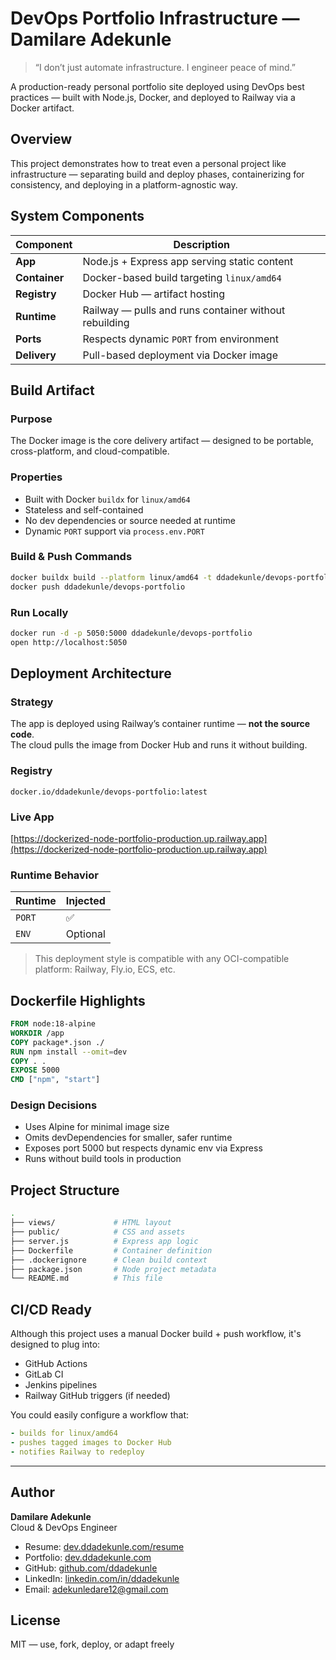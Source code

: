 # DevOps Portfolio Infrastructure — Damilare Adekunle

> “I don’t just automate infrastructure. I engineer peace of mind.”

A production-ready personal portfolio site deployed using DevOps best practices — built with Node.js, Docker, and deployed to Railway via a Docker artifact.




## Overview

This project demonstrates how to treat even a personal project like infrastructure — separating build and deploy phases, containerizing for consistency, and deploying in a platform-agnostic way.





## System Components

| Component          | Description                                             |
|--------------------|---------------------------------------------------------|
| **App**            | Node.js + Express app serving static content            |
| **Container**      | Docker-based build targeting `linux/amd64`              |
| **Registry**       | Docker Hub — artifact hosting                           |
| **Runtime**        | Railway — pulls and runs container without rebuilding   |
| **Ports**          | Respects dynamic `PORT` from environment                |
| **Delivery**       | Pull-based deployment via Docker image                  |





## Build Artifact

### Purpose

The Docker image is the core delivery artifact — designed to be portable, cross-platform, and cloud-compatible.

### Properties

- Built with Docker `buildx` for `linux/amd64`
- Stateless and self-contained
- No dev dependencies or source needed at runtime
- Dynamic `PORT` support via `process.env.PORT`

### Build & Push Commands

```bash
docker buildx build --platform linux/amd64 -t ddadekunle/devops-portfolio .
docker push ddadekunle/devops-portfolio
```

### Run Locally

```bash
docker run -d -p 5050:5000 ddadekunle/devops-portfolio
open http://localhost:5050
```




## Deployment Architecture

### Strategy

The app is deployed using Railway’s container runtime — **not the source code**.  
The cloud pulls the image from Docker Hub and runs it without building.

### Registry

```text
docker.io/ddadekunle/devops-portfolio:latest
```

### Live App

[https://dockerized-node-portfolio-production.up.railway.app](https://dockerized-node-portfolio-production.up.railway.app)

### Runtime Behavior

| Runtime | Injected |
|---------|----------|
| `PORT`  | ✅        |
| `ENV`   | Optional |

> This deployment style is compatible with any OCI-compatible platform: Railway, Fly.io, ECS, etc.





## Dockerfile Highlights

```dockerfile
FROM node:18-alpine
WORKDIR /app
COPY package*.json ./
RUN npm install --omit=dev
COPY . .
EXPOSE 5000
CMD ["npm", "start"]
```

### Design Decisions

- Uses Alpine for minimal image size
- Omits devDependencies for smaller, safer runtime
- Exposes port 5000 but respects dynamic env via Express
- Runs without build tools in production





## Project Structure

```bash
.
├── views/             # HTML layout
├── public/            # CSS and assets
├── server.js          # Express app logic
├── Dockerfile         # Container definition
├── .dockerignore      # Clean build context
├── package.json       # Node project metadata
└── README.md          # This file
```





## CI/CD Ready

Although this project uses a manual Docker build + push workflow, it's designed to plug into:

- GitHub Actions
- GitLab CI
- Jenkins pipelines
- Railway GitHub triggers (if needed)

You could easily configure a workflow that:

```yaml
- builds for linux/amd64
- pushes tagged images to Docker Hub
- notifies Railway to redeploy
```

---

## Author

**Damilare Adekunle**  
Cloud & DevOps Engineer

-  Resume: [dev.ddadekunle.com/resume](https://dev.ddadekunle.com/resume)
-  Portfolio: [dev.ddadekunle.com](https://dev.ddadekunle.com)
-  GitHub: [github.com/ddadekunle](https://github.com/ddadekunle)
-  LinkedIn: [linkedin.com/in/ddadekunle](https://linkedin.com/in/ddadekunle)
-  Email: [adekunledare12@gmail.com](mailto:adekunledare12@gmail.com)



##  License

MIT — use, fork, deploy, or adapt freely
